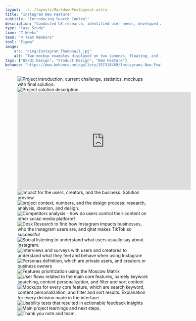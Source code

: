 ```yaml
---
layout: ../../layouts/MarkdownPostLayout.astro
title: "Instagram New Feature"
subtitle: "Introducing Search Control"
description: "Conducted UX research, identified user needs, developed a new feature for search and content personalization. Seamlessly integrated with current UI design, based on insights from user interviews, surveys, and usability testing."
type: "Case Study"
time: "7 Weeks"
team: "4 Team Members"
tool: "Figma"
image:
    src: "/img/Instagram_Thumbnail.jpg"
    alt: "Two mockup examples displayed on two iphones, floating, and in perspective.Purple gradient background."
tags: ["UX/UI Design", "Product Design", "New Feature"]
behance: "https://www.behance.net/gallery/197318489/Instagrams-New-Feature-Search-Control-Case-Study"
---
```


<figure class="project">
    <img src="https://mir-s3-cdn-cf.behance.net/project_modules/fs/855bd7197318489.662eac7e56608.jpg" alt="Project introduction, current challenge, statistics, mockups with final solution." class="project">
    <img src="https://mir-s3-cdn-cf.behance.net/project_modules/fs/4dce1f197318489.662eac7e56ef4.jpg" alt="Project solution description." class="project">   
    <iframe width="560" height="315" src="https://www.youtube.com/embed/lzAekp-sB7I?si=lNjXVrOWPFJp6L4r" title="YouTube video player" frameborder="0" allow="accelerometer; autoplay; clipboard-write; encrypted-media; gyroscope; picture-in-picture; web-share" referrerpolicy="strict-origin-when-cross-origin" class="project" allowfullscreen></iframe>
    <img src="https://mir-s3-cdn-cf.behance.net/project_modules/fs/0a773b197318489.662eac7e59c26.jpg" alt="Impact for the users, creators, and the business. Solution preview." class="project">
    <img src="https://mir-s3-cdn-cf.behance.net/project_modules/fs/88de4b197318489.662eac7e58696.jpg" alt="project context, numbers, and the design process: research, analysis, ideation, and design." class="project">
    <img src="https://mir-s3-cdn-cf.behance.net/project_modules/fs/cd9733197318489.662eac7e592c7.jpg" alt="Competitors analysis - how do users control their content on other social media platform?" class="project">
    <img src="https://mir-s3-cdn-cf.behance.net/project_modules/fs/3e036c197318489.662eac7e58042.jpg" alt="Desk Research to find how Instagram impacts businesses, who the Instagram users are, and qhat makes TikTok so successful" class="project">
    <img src="https://mir-s3-cdn-cf.behance.net/project_modules/fs/2e8352197318489.662eac7e5bd82.jpg" alt="Social listening to understand what users usually say about Instagram." class="project">
    <img src="https://mir-s3-cdn-cf.behance.net/project_modules/fs/eba8e2197318489.662f5b6ed4b1f.png" alt="Interviews and surveys with users and creatores to understand what they feel and behave when using Instagram" class="project">
    <img src="https://mir-s3-cdn-cf.behance.net/project_modules/fs/d1aa49197318489.662eac7e5a7b7.jpg" alt="Personas definition, which are private users, and creators or business owners" class="project">   
    <img src="https://mir-s3-cdn-cf.behance.net/project_modules/fs/c10544197318489.662eac7e5c3eb.jpg" alt="Features prioritization using the Moscow Matrix" class="project">
    <img src="https://mir-s3-cdn-cf.behance.net/project_modules/fs/01b893197318489.6634cf5723cfb.jpg" alt="User flows related to the main core features, namely keywork searching, content personalization, and filter and sort content" class="project">
    <img src="https://mir-s3-cdn-cf.behance.net/project_modules/fs/a76d73197318489.662eac7e5b738.jpg" alt="Mockups for every core feature, which are search keyword, content personalization, and filter and sort results. Explanation for every decision made in the interface" class="project">
    <img src="https://mir-s3-cdn-cf.behance.net/project_modules/fs/80f0c2197318489.662eac7e57a27.jpg" alt="Usability tests that resulted in actionable feedback insights" class="project">
    <img src="https://mir-s3-cdn-cf.behance.net/project_modules/fs/643d27197318489.662eac7e5a2dc.jpg" alt="Main project learnings and next steps." class="project">   
    <img src="https://mir-s3-cdn-cf.behance.net/project_modules/fs/b1e116197318489.662eac7e5b121.jpg" alt="Thank you note and team." class="project">      
</figure>





